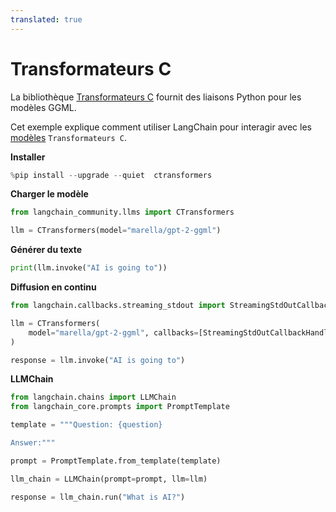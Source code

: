 ```yaml
---
translated: true
---
```


# Transformateurs C

La bibliothèque [Transformateurs C](https://github.com/marella/ctransformers) fournit des liaisons Python pour les modèles GGML.

Cet exemple explique comment utiliser LangChain pour interagir avec les [modèles](https://github.com/marella/ctransformers#supported-models) `Transformateurs C`.

**Installer**

```python
%pip install --upgrade --quiet  ctransformers
```

**Charger le modèle**

```python
from langchain_community.llms import CTransformers

llm = CTransformers(model="marella/gpt-2-ggml")
```

**Générer du texte**

```python
print(llm.invoke("AI is going to"))
```

**Diffusion en continu**

```python
from langchain.callbacks.streaming_stdout import StreamingStdOutCallbackHandler

llm = CTransformers(
    model="marella/gpt-2-ggml", callbacks=[StreamingStdOutCallbackHandler()]
)

response = llm.invoke("AI is going to")
```

**LLMChain**

```python
from langchain.chains import LLMChain
from langchain_core.prompts import PromptTemplate

template = """Question: {question}

Answer:"""

prompt = PromptTemplate.from_template(template)

llm_chain = LLMChain(prompt=prompt, llm=llm)

response = llm_chain.run("What is AI?")
```
